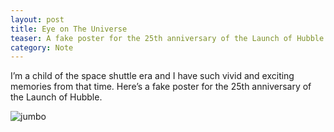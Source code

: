 ```yaml
---
layout: post
title: Eye on The Universe
teaser: A fake poster for the 25th anniversary of the Launch of Hubble
category: Note
---
```

I’m a child of the space shuttle era and I have such vivid and exciting memories from that time. Here’s a fake poster for the 25th anniversary of the Launch of Hubble.

![jumbo](http://static.levimcg.com/notes/hubble/hubble-eye--large.jpg)
